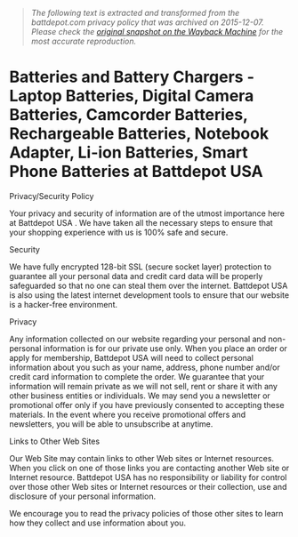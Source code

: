 > *The following text is extracted and transformed from the battdepot.com privacy policy that was archived on 2015-12-07. Please check the [original snapshot on the Wayback Machine](https://web.archive.org/web/20151207070725id_/http%3A//www.battdepot.com/us/privacy.aspx) for the most accurate reproduction.*

# Batteries and Battery Chargers - Laptop Batteries, Digital Camera Batteries, Camcorder Batteries, Rechargeable Batteries, Notebook Adapter, Li-ion Batteries, Smart Phone Batteries at Battdepot USA

Privacy/Security Policy

Your privacy and security of information are of the utmost importance here at Battdepot USA . We have taken all the necessary steps to ensure that your shopping experience with us is 100% safe and secure.

Security

We have fully encrypted 128-bit SSL (secure socket layer) protection to guarantee all your personal data and credit card data will be properly safeguarded so that no one can steal them over the internet. Battdepot USA is also using the latest internet development tools to ensure that our website is a hacker-free environment.

Privacy

Any information collected on our website regarding your personal and non-personal information is for our private use only. When you place an order or apply for membership, Battdepot USA will need to collect personal information about you such as your name, address, phone number and/or credit card information to complete the order. We guarantee that your information will remain private as we will not sell, rent or share it with any other business entities or individuals. We may send you a newsletter or promotional offer only if you have previously consented to accepting these materials. In the event where you receive promotional offers and newsletters, you will be able to unsubscribe at anytime.

Links to Other Web Sites

Our Web Site may contain links to other Web sites or Internet resources. When you click on one of those links you are contacting another Web site or Internet resource. Battdepot USA has no responsibility or liability for control over those other Web sites or Internet resources or their collection, use and disclosure of your personal information.

We encourage you to read the privacy policies of those other sites to learn how they collect and use information about you.
